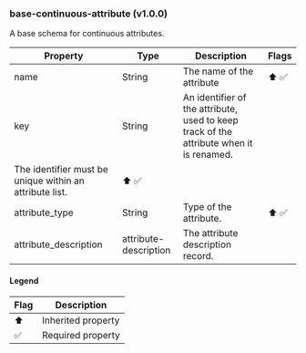 ### base-continuous-attribute (v1.0.0)
A base schema for continuous attributes.

| Property | Type | Description | Flags |
|---|---|---|---|
| name | String | The name of the attribute | ⬆️ ✅ |
| key | String | An identifier of the attribute, used to keep track of the attribute when it is renamed.
The identifier must be unique within an attribute list. | ⬆️ ✅ |
| attribute_type | String | Type of the attribute. | ⬆️ ✅ |
| attribute_description | attribute-description | The attribute description record. |  |


#### Legend

| Flag | Description |
| --- | --- |
| ⬆️ | Inherited property |
| ✅ | Required property |

